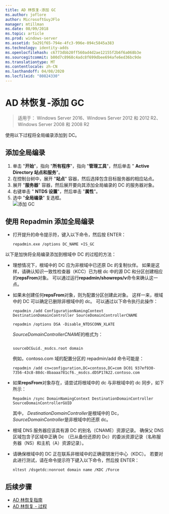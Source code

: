 ```yaml
---
title: AD 林恢复-添加 GC
ms.author: joflore
author: MicrosoftGuyJFlo
manager: mtillman
ms.date: 08/09/2018
ms.topic: article
ms.prod: windows-server
ms.assetid: 5a291f65-794e-4fc3-996e-094c5845a383
ms.technology: identity-adds
ms.openlocfilehash: c6773dbb20ff560ad4d2ae12155f2b6f6a068b3e
ms.sourcegitcommit: b00d7c8968c4adc8f699dbee694afe6ed36bc9de
ms.translationtype: MT
ms.contentlocale: zh-CN
ms.lasthandoff: 04/08/2020
ms.locfileid: "80824330"
---
```

# <a name="ad-forest-recovery---adding-the-gc"></a>AD 林恢复-添加 GC

>适用于： Windows Server 2016、Windows Server 2012 和 2012 R2、Windows Server 2008 和 2008 R2

使用以下过程将全局编录添加到 DC。  
  
## <a name="to-add-the-global-catalog"></a>添加全局编录  
  
1. 单击 "**开始**"，指向 "**所有程序**"，指向 "**管理工具**"，然后单击 " **Active Directory 站点和服务**"。  
2. 在控制台树中，展开 "**站点**" 容器，然后选择包含目标服务器的相应站点。  
3. 展开 "**服务器**" 容器，然后展开要向其添加全局编录的 DC 的服务器对象。  
4. 右键单击 " **NTDS 设置**"，然后单击 "**属性**"。  
5. 选中 "**全局编录**" 复选框。  
![添加 GC](media/AD-Forest-Recovery-Add-GC/addgc1.png)

## <a name="to-add-the-global-catalog-using-repadmin"></a>使用 Repadmin 添加全局编录  

- 打开提升的命令提示符，键入以下命令，然后按 ENTER：  

   ```  
   repadmin.exe /options DC_NAME +IS_GC  
   ```  

以下是加快将全局编录添加到根域中 DC 的过程的方法：  

- 理想情况下，根域中的 DC 应为非根域中已还原 Dc 的复制伙伴。 如果是这样，请确认知识一致性检查器（KCC）已为根 dc 中的源 DC 和分区创建相应的**repsFrom**对象。 可以通过运行**repadmin/showreps/v**命令来确认这一点。 

- 如果未创建任何**repsFrom**对象，则为配置分区创建此对象。 这样一来，根域中的 DC 可以确定已删除非根域中的 dc。 可以通过以下命令执行此操作：  

   ```
   repadmin /add ConfigurationNamingContext DestinationDomainController SourceDomainControllerCNAME  
   ```

   ```
   repadmin /options DSA -Disable_NTDSCONN_XLATE  
   ```

   *SourceDomainControllerCNAME*的格式为：  

   ```
  
   sourceDCGuid._msdcs.root domain  
   ```

   例如，contoso.com 域的配置分区的 repadmin/add 命令可能是：  

   ```
   repadmin /add cn=configuration,DC=contoso,DC=com DC01 937ef930-7356-43c8-88dc-8baaaa781cf6._msdcs.dDSP17A22.contoso.com  
   ```

- 如果**repsFrom**对象存在，请尝试将根域中的 dc 与非根域中的 dc 同步，如下所示：  

   ```
   Repadmin /sync DomainNamingContext DestinationDomainController SourceDomainControllerGUID  
   ```

   其中， *DestinationDomainController*是根域中的 Dc， *SourceDomainController*是非根域中的还原 dc。 

- 根域 DNS 服务器应该具有源 DC 的别名（CNAME）资源记录。 确保父 DNS 区域包含子区域中正确 Dc （已从备份还原的 Dc）的委派资源记录（名称服务器（NS）和主机（A）资源记录）。 
- 请确保根域中的 DC 正在联系非根域中的正确密钥发行中心（KDC）。 若要对此进行测试，请在命令提示符下键入以下命令，然后按 ENTER：  

   ```
   nltest /dsgetdc:nonroot domain name /KDC /Force  
   ```

## <a name="next-steps"></a>后续步骤

- [AD 林恢复指南](AD-Forest-Recovery-Guide.md)
- [AD 林恢复 - 过程](AD-Forest-Recovery-Procedures.md)  
